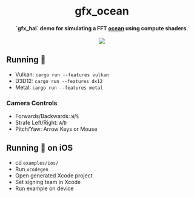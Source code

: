 <h1 align="center">
    gfx_ocean
    <br>
</h1>

<h4 align="center">
`gfx_hal` demo for simulating a FFT <a href="https://streamable.com/nr97c">ocean</a> using compute shaders.
<br><br>
<img src="https://i.imgur.com/qn01JE5.png">
</h4>

## Running :ocean:

- Vulkan: `cargo run --features vulkan`
- D3D12: `cargo run --features dx12`
- Metal: `cargo run --features metal`

### Camera Controls
- Forwards/Backwards: `W`/`S`
- Strafe Left/Right: `A`/`D`
- Pitch/Yaw: Arrow Keys or Mouse

## Running :ocean: on iOS
- cd `examples/ios/`
- Run `xcodegen`
- Open generated Xcode project
- Set signing team in Xcode
- Run example on device
